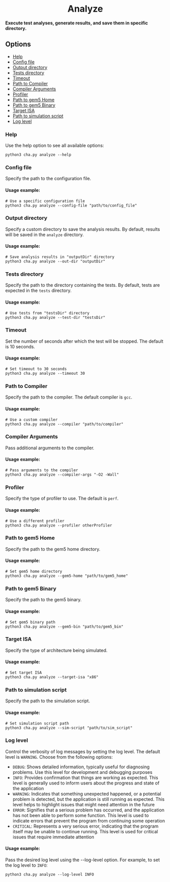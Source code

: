 <h1 align="center"> Analyze</h1>

**Execute test analyses, generate results, and save them in specific directory.**

## Options
- [Help](#help)
- [Config file](#config-file)
- [Output directory](#output-directory)
- [Tests directory](#tests-directory)
- [Timeout](#timeout)
- [Path to Compiler](#path-to-compiler)
- [Compiler Arguments](#compiler-arguments)
- [Profiler](#profiler)
- [Path to gem5 Home](#path-to-gem5-home)
- [Path to gem5 Binary](#path-to-gem5-binary)
- [Target ISA](#target-isa)
- [Path to simulation script](#path-to-simulation-script)
- [Log level](#log-level)

### Help
Use the help option to see all available options:
```shell
python3 cha.py analyze --help
```

### Config file
Specify the path to the configuration file.
#### Usage example:
```shell
# Use a specific configuration file
python3 cha.py analyze --config-file "path/to/config_file"
```

### Output directory
Specify a custom directory to save the analysis results. By default, results will be saved in the `analyze` directory.
#### Usage example:
```shell
# Save analysis results in "outputDir" directory
python3 cha.py analyze --out-dir "outputDir"
```

### Tests directory
Specify the path to the directory containing the tests. By default, tests are expected in the `tests` directory.
#### Usage example:
```shell
# Use tests from "testsDir" directory
python3 cha.py analyze --test-dir "testsDir"
```
### Timeout
Set the number of seconds after which the test will be stopped. The default is 10 seconds.
#### Usage example:
```shell
# Set timeout to 30 seconds
python3 cha.py analyze --timeout 30
```
### Path to Compiler
Specify the path to the compiler. The default compiler is `gcc`.
#### Usage example:
```shell
# Use a custom compiler
python3 cha.py analyze --compiler "path/to/compiler"
```

### Compiler Arguments
Pass additional arguments to the compiler.
#### Usage example:
```shell
# Pass arguments to the compiler
python3 cha.py analyze --compiler-args "-O2 -Wall"
```
### Profiler
Specify the type of profiler to use. The default is `perf`.
#### Usage example:
```shell
# Use a different profiler
python3 cha.py analyze --profiler otherProfiler
```

### Path to gem5 Home
Specify the path to the gem5 home directory.
#### Usage example:
```shell
# Set gem5 home directory
python3 cha.py analyze --gem5-home "path/to/gem5_home"
```
### Path to gem5 Binary
Specify the path to the gem5 binary.
#### Usage example:
```shell
# Set gem5 binary path
python3 cha.py analyze --gem5-bin "path/to/gem5_bin"
```
### Target ISA
Specify the type of architecture being simulated.
#### Usage example:
```shell
# Set target ISA
python3 cha.py analyze --target-isa "x86"
```
### Path to simulation script
Specify the path to the simulation script.
#### Usage example:
```shell
# Set simulation script path
python3 cha.py analyze --sim-script "path/to/sim_script"
```

### Log level
Control the verbosity of log messages by setting the log level. The default level is `WARNING`. Choose from the following options:
- `DEBUG`: Shows detailed information, typically useful for diagnosing problems. Use this level for development and debugging purposes
- `INFO`: Provides confirmation that things are working as expected. This level is generally used to inform users about the progress and state of the application
- `WARNING`: Indicates that something unexpected happened, or a potential problem is detected, but the application is still running as expected. This level helps to highlight issues that might need attention in the future
- `ERROR`: Signifies that a serious problem has occurred, and the application has not been able to perform some function. This level is used to indicate errors that prevent the program from continuing some operation
- `CRITICAL`: Represents a very serious error, indicating that the program itself may be unable to continue running. This level is used for critical issues that require immediate attention

#### Usage example:
Pass the desired log level using the --log-level option. For example, to set the log level to `INFO`:
```shell
python3 cha.py analyze --log-level INFO
```
